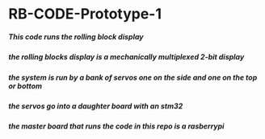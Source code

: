 # RB-CODE-Prototype-1

##### This code runs the rolling block display
##### the rolling blocks display is a mechanically multiplexed 2-bit display
##### the system is run by a bank of servos one on the side and one on the top or bottom
##### the servos go into a daughter board with an stm32
##### the master board that runs the code in this repo is a rasberrypi
